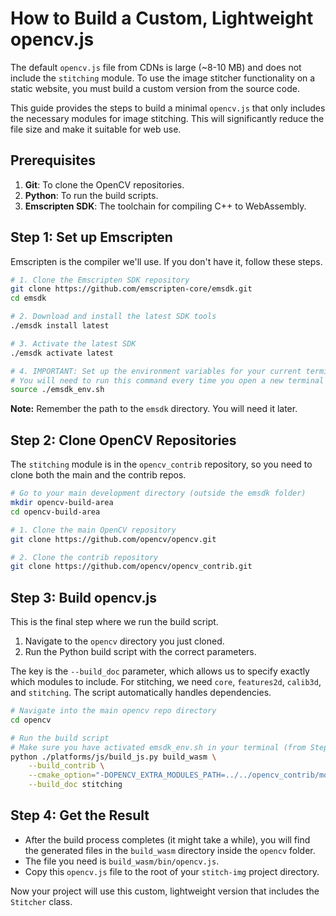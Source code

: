 # How to Build a Custom, Lightweight opencv.js

The default `opencv.js` file from CDNs is large (~8-10 MB) and does not include the `stitching` module. To use the image stitcher functionality on a static website, you must build a custom version from the source code.

This guide provides the steps to build a minimal `opencv.js` that only includes the necessary modules for image stitching. This will significantly reduce the file size and make it suitable for web use.

## Prerequisites

1.  **Git**: To clone the OpenCV repositories.
2.  **Python**: To run the build scripts.
3.  **Emscripten SDK**: The toolchain for compiling C++ to WebAssembly.

## Step 1: Set up Emscripten

Emscripten is the compiler we'll use. If you don't have it, follow these steps.

```bash
# 1. Clone the Emscripten SDK repository
git clone https://github.com/emscripten-core/emsdk.git
cd emsdk

# 2. Download and install the latest SDK tools
./emsdk install latest

# 3. Activate the latest SDK
./emsdk activate latest

# 4. IMPORTANT: Set up the environment variables for your current terminal session.
# You will need to run this command every time you open a new terminal to build.
source ./emsdk_env.sh
```
**Note:** Remember the path to the `emsdk` directory. You will need it later.

## Step 2: Clone OpenCV Repositories

The `stitching` module is in the `opencv_contrib` repository, so you need to clone both the main and the contrib repos.

```bash
# Go to your main development directory (outside the emsdk folder)
mkdir opencv-build-area
cd opencv-build-area

# 1. Clone the main OpenCV repository
git clone https://github.com/opencv/opencv.git

# 2. Clone the contrib repository
git clone https://github.com/opencv/opencv_contrib.git
```

## Step 3: Build opencv.js

This is the final step where we run the build script.

1.  Navigate to the `opencv` directory you just cloned.
2.  Run the Python build script with the correct parameters.

The key is the `--build_doc` parameter, which allows us to specify exactly which modules to include. For stitching, we need `core`, `features2d`, `calib3d`, and `stitching`. The script automatically handles dependencies.

```bash
# Navigate into the main opencv repo directory
cd opencv

# Run the build script
# Make sure you have activated emsdk_env.sh in your terminal (from Step 1)
python ./platforms/js/build_js.py build_wasm \
    --build_contrib \
    --cmake_option="-DOPENCV_EXTRA_MODULES_PATH=../../opencv_contrib/modules" \
    --build_doc stitching
```

## Step 4: Get the Result

-   After the build process completes (it might take a while), you will find the generated files in the `build_wasm` directory inside the `opencv` folder.
-   The file you need is `build_wasm/bin/opencv.js`.
-   Copy this `opencv.js` file to the root of your `stitch-img` project directory.

Now your project will use this custom, lightweight version that includes the `Stitcher` class.
